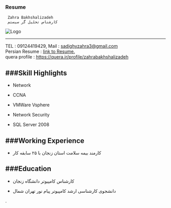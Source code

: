 ﻿### Resume
```
 Zahra Bakhshalizadeh
 کارشناس تحلیل گر سیستم
```

![Logo](https://zahrabakhshalizadeh.github.io/pic.png)

---

TEL  : 09124419429,
Mail : sadighyzahra3@gmail.com <br/>
Persian Resume : [link to Resume.](https://zahranakhshalizadeh.github.io/Resume_Fa.pdf) <br/>
quera profile : https://quera.ir/profile/zahrabakhshalizadeh

###Skill Highlights
---
+	Network

+	CCNA

+	VMWare Vsphere

+	Network Security

+	SQL Server 2008


###Working Experience
---
+ کارمند بیمه سلامت استان زنجان با ۲۵ سابقه کار 
    
###Education
---
+  کارشناس کامپیوتر دانشگاه زنجان

+ دانشجوی کارشناسی ارشد کامپیوتر پیام نور تهران شمال
  
.
